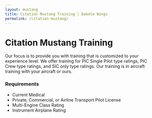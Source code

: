 ```yaml
---
layout: mustang
title: Citation Mustang Training | Dakota Wings
permalink: /citation-mustang/
---
```

<h1>Citation Mustang Training</h1>

<p>Our focus is to provide you with training that is customized to your experience level. We offer training for PIC Single Pilot type ratings, PIC Crew type ratings, and SIC only type ratings. Our training is in aircraft training with your aircraft or ours.</p>

<h3>Requirements</h3>
<ul>
<li>Current Medical</li>
<li>Private, Commercial, or Airline Transport Pilot License</li>
<li>Multi-Engine Class Rating</li>
<li>Instrument Airplane Rating</li>
</ul>
